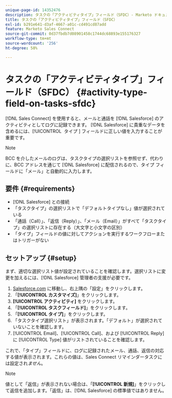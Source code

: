 ```yaml
---
unique-page-id: 14352476
description: タスクの「アクティビティタイプ」フィールド（SFDC）- Marketo ドキュメント - 製品ドキュメント
title: タスクの「アクティビティタイプ」フィールド（SFDC）
exl-id: b291e641-d3af-4667-a01c-cd491cd87add
feature: Marketo Sales Connect
source-git-commit: 0d37fbdb7d08901458c1744dc68893e155176327
workflow-type: tm+mt
source-wordcount: '256'
ht-degree: 58%

---
```


# タスクの「アクティビティタイプ」フィールド（SFDC） {#activity-type-field-on-tasks-sfdc}

[!DNL Sales Connect] を使用すると、メールと通話を [!DNL Salesforce] のアクティビティとしてログに記録できます。 [!DNL Salesforce] に貴重なデータを含めるには、[!UICONTROL &#x200B; タイプ &#x200B;] フィールドに正しい値を入力することが重要です。

>[!NOTE]
>
>BCC を介したメールのログは、タスクタイプの選択リストを参照せず、代わりに、BCC アドレスを通じて [!DNL Salesforce] に配信されるので、タイプ フィールドに「メール」と自動的に入力します。

## 要件 {#requirements}

* [!DNL Salesforce] との接続
* 「タスクタイプ」の選択リストで「デフォルトタイプなし」値が選択されている
* 「通話（Call）」、「返信（Reply）」、「メール（Email）」がすべて「タスクタイプ」の選択リストに存在する（大文字と小文字の区別）
* 「タイプ」フィールドの値に対してアクションを実行するワークフローまたはトリガーがない

## セットアップ {#setup}

まず、適切な選択リスト値が設定されていることを確認します。選択リストに変更を加えるには、[!DNL Salesforce] 管理者の支援が必要です。

1. [Salesforce.com](https://salesforce.com) に移動し、右上隅の「設定」をクリックします。
1. 「**[!UICONTROL カスタマイズ]**」をクリックします。
1. **[!UICONTROL アクティビティ]** をクリックします。
1. 「**[!UICONTROL タスクフィールド]**」をクリックします。
1. 「**[!UICONTROL タイプ]**」をクリックします。
1. 「タスクタイプ選択リスト」が表示されます。「デフォルト」が選択されていないことを確認します。
1. [!UICONTROL Email]、[!UICONTROL Call]、および [!UICONTROL Reply] に [!UICONTROL Type] 値がリストされていることを確認します。

これで、「タイプ」フィールドに、ログに記録されたメール、通話、返信の対応する値が表示されます。これらの値は、Sales Connect リマインダータスクには設定され&#x200B;_ません_。

>[!NOTE]
>
>値として「返信」が表示されない場合は、「**[!UICONTROL 新規]**」をクリックして返信を追加します。「返信」は、[!DNL Salesforce] の標準値ではありません。
